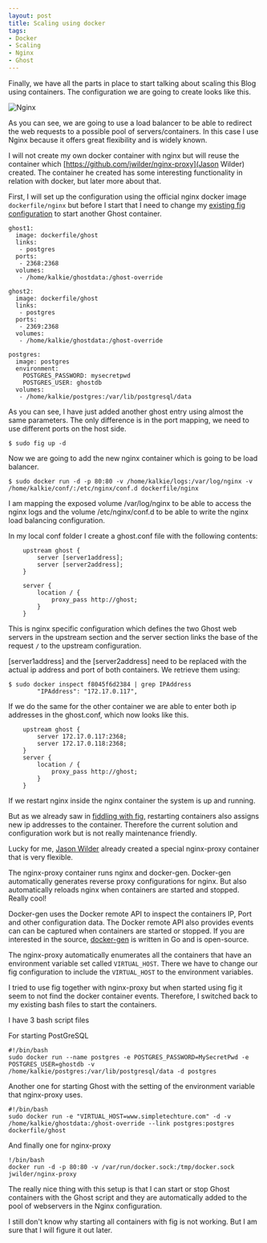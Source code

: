 ```yaml
---
layout: post
title: Scaling using docker
tags:
- Docker
- Scaling
- Nginx
- Ghost
---
```


Finally, we have all the parts in place to start talking about scaling this Blog using containers. The configuration we are going to create looks like this.

![Nginx](../../../img/DockerScalingWithNGinx.png)

As you can see, we are going to use a load balancer to be able to redirect the web requests to a possible pool of servers/containers. In this case I use Nginx because it offers great flexibility and is widely known.

I will not create my own docker container with nginx but will reuse the container which [https://github.com/jwilder/nginx-proxy](Jason Wilder) created. The container he created has some interesting functionality in relation with docker, but later more about that.

First, I will set up the configuration using the official nginx docker image ```dockerfile/nginx``` but before I start that I need to change my [existing fig configuration](http://www.simpletechture.com/fiddling-with-fig/) to start another Ghost container. 


```
ghost1:
  image: dockerfile/ghost
  links:
   - postgres
  ports:
   - 2368:2368
  volumes:
   - /home/kalkie/ghostdata:/ghost-override

ghost2:
  image: dockerfile/ghost
  links:
   - postgres
  ports:
   - 2369:2368
  volumes:
   - /home/kalkie/ghostdata:/ghost-override

postgres:
  image: postgres
  environment:
    POSTGRES_PASSWORD: mysecretpwd
    POSTGRES_USER: ghostdb
  volumes:
   - /home/kalkie/postgres:/var/lib/postgresql/data
```

As you can see, I have just added another ghost entry using almost the same parameters. The only difference is in the port mapping, we need to use different ports on the host side.

```
$ sudo fig up -d
```

Now we are going to add the new nginx container which is going to be load balancer.  

```
$ sudo docker run -d -p 80:80 -v /home/kalkie/logs:/var/log/nginx -v /home/kalkie/conf/:/etc/nginx/conf.d dockerfile/nginx
```

I am mapping the exposed volume /var/log/nginx to be able to access the nginx logs and the volume /etc/nginx/conf.d to be able to write the nginx load balancing configuration.

In my local conf folder I create a ghost.conf file with the following contents:

```
    upstream ghost {
        server [server1address];
        server [server2address];
    }

    server {
        location / {
            proxy_pass http://ghost;
        }
    }
```
This is nginx specific configuration which defines the two Ghost web servers in the upstream section and the server section links the base of the request ```/``` to the upstream configuration.

[server1address] and the [server2address] need to be replaced with the actual ip address and port of both containers. We retrieve them using:

```
$ sudo docker inspect f8045f6d2384 | grep IPAddress
        "IPAddress": "172.17.0.117",
```

If we do the same for the other container we are able to enter both ip addresses in the ghost.conf, which now looks like this.

```
    upstream ghost {
        server 172.17.0.117:2368;
        server 172.17.0.118:2368;
    }
    server {
        location / {
            proxy_pass http://ghost;
        }
    }
```

If we restart nginx inside the nginx container the system is up and running.

But as we already saw in [fiddling with fig](http://www.simpletechture.com/fiddling-with-fig/), restarting containers also assigns new ip addresses to the container. Therefore the current solution and configuration work but is not really maintenance friendly.

Lucky for me, [Jason Wilder](https://github.com/jwilder/nginx-proxy) already created a special nginx-proxy container that is very flexible. 

The nginx-proxy container runs nginx and docker-gen. Docker-gen automatically generates reverse proxy configurations for nginx. But also automatically reloads nginx when containers are started and stopped. Really cool!

Docker-gen uses the Docker remote API to inspect the containers IP, Port and other configuration data. The Docker remote API also provides events can can be captured when containers are started or stopped. If you are interested in the source, [docker-gen](https://github.com/jwilder/docker-gen) is written in Go and is open-source.

The nginx-proxy automatically enumerates all the containers that have an environment variable set called ```VIRTUAL_HOST```. There we have to change our fig configuration to include the ```VIRTUAL_HOST``` to the environment variables.

I tried to use fig together with nginx-proxy but when started using fig it seem to not find the docker container events. Therefore, I switched back to my existing bash files to start the containers. 

I have 3 bash script files

For starting PostGreSQL
```
#!/bin/bash
sudo docker run --name postgres -e POSTGRES_PASSWORD=MySecretPwd -e POSTGRES_USER=ghostdb -v /home/kalkie/postgres:/var/lib/postgresql/data -d postgres
```

Another one for starting Ghost with the setting of the environment variable that nginx-proxy uses.

```
#!/bin/bash
sudo docker run -e "VIRTUAL_HOST=www.simpletechture.com" -d -v /home/kalkie/ghostdata:/ghost-override --link postgres:postgres dockerfile/ghost
```

And finally one for nginx-proxy
```
!/bin/bash
docker run -d -p 80:80 -v /var/run/docker.sock:/tmp/docker.sock jwilder/nginx-proxy
```

The really nice thing with this setup is that I can start or stop Ghost containers with the Ghost script and they are automatically added to the pool of webservers in the Nginx configuration.

I still don't know why starting all containers with fig is not working. But I am sure that I will figure it out later. 